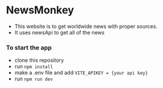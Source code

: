 # NewsMonkey

- This website is to get worldwide news with proper sources.
- It uses newsApi to get all of the news
### To start the app
- clone this repository
- run `npm install`
- make a .env file and add `VITE_APIKEY = {your api key}`
- run `npm run dev`
